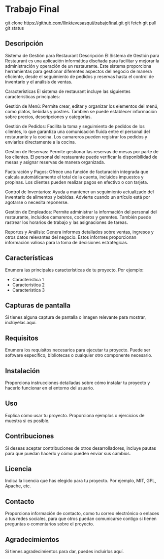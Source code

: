 # Trabajo Final

git clone https://github.com/llinktevesasqui/trabajofinal.git
git fetch
git pull
git status

## Descripción

Sistema de Gestión para Restaurant
Descripción
El Sistema de Gestión para Restaurant es una aplicación informática diseñada para facilitar y mejorar la administración y operación de un restaurante. Este sistema proporciona herramientas para gestionar diferentes aspectos del negocio de manera eficiente, desde el seguimiento de pedidos y reservas hasta el control de inventario y el análisis de ventas.

Características
El sistema de restaurant incluye las siguientes características principales:

Gestión de Menú: Permite crear, editar y organizar los elementos del menú, como platos, bebidas y postres. También se puede establecer información sobre precios, descripciones y categorías.

Gestión de Pedidos: Facilita la toma y seguimiento de pedidos de los clientes, lo que garantiza una comunicación fluida entre el personal del restaurante y la cocina. Los camareros pueden registrar los pedidos y enviarlos directamente a la cocina.

Gestión de Reservas: Permite gestionar las reservas de mesas por parte de los clientes. El personal del restaurante puede verificar la disponibilidad de mesas y asignar reservas de manera organizada.

Facturación y Pagos: Ofrece una función de facturación integrada que calcula automáticamente el total de la cuenta, incluidos impuestos y propinas. Los clientes pueden realizar pagos en efectivo o con tarjeta.

Control de Inventarios: Ayuda a mantener un seguimiento actualizado del inventario de alimentos y bebidas. Advierte cuando un artículo está por agotarse o necesita reponerse.

Gestión de Empleados: Permite administrar la información del personal del restaurante, incluidos camareros, cocineros y gerentes. También puede rastrear los horarios de trabajo y las asignaciones de tareas.

Reportes y Análisis: Genera informes detallados sobre ventas, ingresos y otros datos relevantes del negocio. Estos informes proporcionan información valiosa para la toma de decisiones estratégicas.

## Características

Enumera las principales características de tu proyecto. Por ejemplo:

- Característica 1
- Característica 2
- Característica 3

## Capturas de pantalla

Si tienes alguna captura de pantalla o imagen relevante para mostrar, inclúyelas aquí.

## Requisitos

Enumera los requisitos necesarios para ejecutar tu proyecto. Puede ser software específico, bibliotecas o cualquier otro componente necesario.

## Instalación

Proporciona instrucciones detalladas sobre cómo instalar tu proyecto y hacerlo funcionar en el entorno del usuario.

## Uso

Explica cómo usar tu proyecto. Proporciona ejemplos o ejercicios de muestra si es posible.

## Contribuciones

Si deseas aceptar contribuciones de otros desarrolladores, incluye pautas para que puedan hacerlo y cómo pueden enviar sus cambios.

## Licencia

Indica la licencia que has elegido para tu proyecto. Por ejemplo, MIT, GPL, Apache, etc.

## Contacto

Proporciona información de contacto, como tu correo electrónico o enlaces a tus redes sociales, para que otros puedan comunicarse contigo si tienen preguntas o comentarios sobre el proyecto.

## Agradecimientos

Si tienes agradecimientos para dar, puedes incluirlos aquí.

